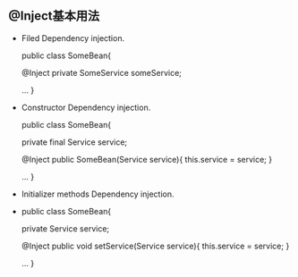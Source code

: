 ## @Inject基本用法
  - Filed Dependency injection.
  
    public class SomeBean{
    
      @Inject
      private SomeService someService;
      
      ...
    }
  - Constructor Dependency injection.
  
    public class SomeBean{
      
      private final Service service;
      
      @Inject
      public SomeBean(Service service){
        this.service = service;
      }
      
      ...
    }
  - Initializer methods Dependency injection.
  - 
    public class SomeBean{
      
      private Service service;
      
      @Inject
      public void setService(Service service){
        this.service = service;
      }
      
      ...
    }
